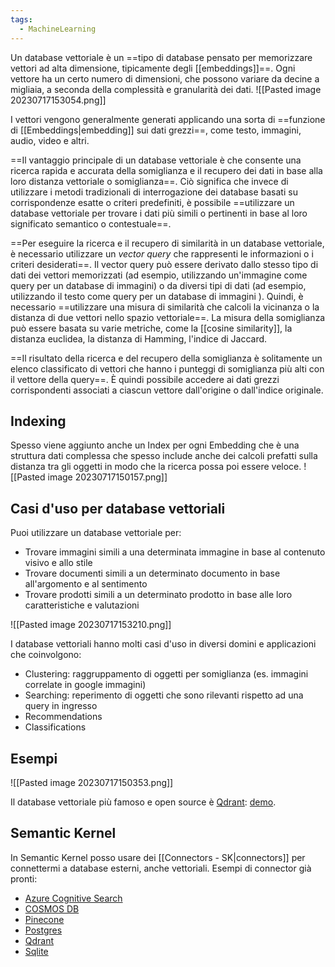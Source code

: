 ```yaml
---
tags:
  - MachineLearning
---
```



Un database vettoriale è un ==tipo di database pensato per memorizzare vettori ad alta dimensione, tipicamente degli [[embeddings]]==.
Ogni vettore ha un certo numero di dimensioni, che possono variare da decine a migliaia, a seconda della complessità e granularità dei dati.
![[Pasted image 20230717153054.png]]

I vettori vengono generalmente generati applicando una sorta di ==funzione di [[Embeddings|embedding]] sui dati grezzi==, come testo, immagini, audio, video e altri.

==Il vantaggio principale di un database vettoriale è che consente una ricerca rapida e accurata della somiglianza e il recupero dei dati in base alla loro distanza vettoriale o somiglianza==.
Ciò significa che invece di utilizzare i metodi tradizionali di interrogazione dei database basati su corrispondenze esatte o criteri predefiniti, è possibile ==utilizzare un database vettoriale per trovare i dati più simili o pertinenti in base al loro significato semantico o contestuale==.

==Per eseguire la ricerca e il recupero di similarità in un database vettoriale, è necessario utilizzare un *vector query* che rappresenti le informazioni o i criteri desiderati==.
Il vector query può essere derivato dallo stesso tipo di dati dei vettori memorizzati (ad esempio, utilizzando un'immagine come query per un database di immagini) o da diversi tipi di dati (ad esempio, utilizzando il testo come query per un database di immagini ).
Quindi, è necessario ==utilizzare una misura di similarità che calcoli la vicinanza o la distanza di due vettori nello spazio vettoriale==. La misura della somiglianza può essere basata su varie metriche, come la [[cosine similarity]], la distanza euclidea, la distanza di Hamming, l'indice di Jaccard.

==Il risultato della ricerca e del recupero della somiglianza è solitamente un elenco classificato di vettori che hanno i punteggi di somiglianza più alti con il vettore della query==. È quindi possibile accedere ai dati grezzi corrispondenti associati a ciascun vettore dall'origine o dall'indice originale.

## Indexing
Spesso viene aggiunto anche un Index per ogni Embedding che è una struttura dati complessa che spesso include anche dei calcoli prefatti sulla distanza tra gli oggetti in modo che la ricerca possa poi essere veloce.
![[Pasted image 20230717150157.png]]

## Casi d'uso per database vettoriali
Puoi utilizzare un database vettoriale per:

* Trovare immagini simili a una determinata immagine in base al contenuto visivo e allo stile
* Trovare documenti simili a un determinato documento in base all'argomento e al sentimento
* Trovare prodotti simili a un determinato prodotto in base alle loro caratteristiche e valutazioni

![[Pasted image 20230717153210.png]]

I database vettoriali hanno molti casi d'uso in diversi domini e applicazioni che coinvolgono:
* Clustering: raggruppamento di oggetti per somiglianza (es. immagini correlate in google immagini)
* Searching: reperimento di oggetti che sono rilevanti rispetto ad una query in ingresso
* Recommendations
* Classifications

## Esempi
![[Pasted image 20230717150353.png]]

Il database vettoriale più famoso e open source è [Qdrant](https://qdrant.tech): [demo](https://food-discovery.qdrant.tech/#/).

## Semantic Kernel
In Semantic Kernel posso usare dei [[Connectors - SK|connectors]] per connettermi a database esterni, anche vettoriali.
Esempi di connector già pronti:
- [Azure Cognitive Search](https://github.com/microsoft/semantic-kernel/tree/main/dotnet/src/Connectors/Connectors.Memory.AzureCognitiveSearch)
- [COSMOS DB](https://github.com/microsoft/semantic-kernel/tree/main/dotnet/src/Connectors/Connectors.Memory.CosmosDB)
- [Pinecone](https://github.com/microsoft/semantic-kernel/tree/main/dotnet/src/Connectors/Connectors.Memory.Pinecone)
- [Postgres](https://github.com/microsoft/semantic-kernel/tree/main/dotnet/src/Connectors/Connectors.Memory.Postgres)
- [Qdrant](https://github.com/microsoft/semantic-kernel/tree/main/dotnet/src/Connectors/Connectors.Memory.Qdrant)
- [Sqlite](https://github.com/microsoft/semantic-kernel/tree/main/dotnet/src/Connectors/Connectors.Memory.Sqlite)
